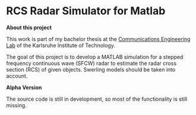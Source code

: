 RCS Radar Simulator for Matlab
========

**About this project**

This work is part of my bachelor thesis at the [Communications Engineering Lab](http://www.cel.kit.edu/) of the Karlsruhe Institute of Technology.

The goal of this project is to develop a MATLAB simulation for a stepped frequency continuous wave (SFCW) radar to estimate the radar cross section (RCS) of given objects. Swerling models should be taken into account.

**Alpha Version**

The source code is still in development, so most of the functionality is still missing.